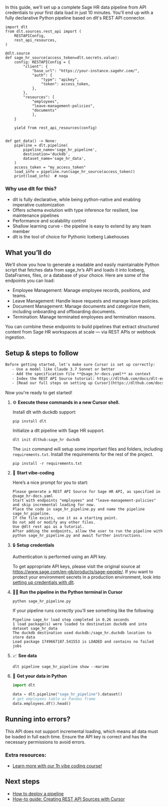 In this guide, we'll set up a complete Sage HR data pipeline from API credentials to your first data load in just 10 minutes. You'll end up with a fully declarative Python pipeline based on dlt's REST API connector.

```python-outcome
import dlt
from dlt.sources.rest_api import (
    RESTAPIConfig,
    rest_api_resources,
)

@dlt.source
def sage_hr_source(access_token=dlt.secrets.value):
    config: RESTAPIConfig = {
        "client": {
            "base_url": "https://your-instance.sagehr.com/",
            "auth": {
                "type": "apikey",
                "token": access_token,
            },
        },
        "resources": [
            "employees",
            "leave-management-policies",
            "documents"
            ],
    }

    yield from rest_api_resources(config)


def get_data() -> None:
    pipeline = dlt.pipeline(
        pipeline_name='sage_hr_pipeline',
        destination='duckdb',
        dataset_name='sage_hr_data', 
    )
    access_token = "my_access_token"
    load_info = pipeline.run(sage_hr_source(access_token))
    print(load_info)  # noqa
```

### Why use dlt for this?

- dlt is fully declarative, while being python-native and enabling imperative customization
- Offers schema evolution with type inference for resilient, low maintenance pipelines
- Performance and scalability control
- Shallow learning curve - the pipeline is easy to extend by any team member
- dlt is the tool of choice for Pythonic Iceberg Lakehouses

## What you’ll do

We’ll show you how to generate a readable and easily maintainable Python script that fetches data from sage_hr’s API and loads it into Iceberg, DataFrames, files, or a database of your choice. Here are some of the endpoints you can load:

- Employee Management: Manage employee records, positions, and teams.
- Leave Management: Handle leave requests and manage leave policies.
- Document Management: Manage documents and categorize them, including onboarding and offboarding documents.
- Termination: Manage terminated employees and termination reasons.

You can combine these endpoints to build pipelines that extract structured content from Sage HR workspaces at scale — via REST APIs or webhook ingestion.

## Setup & steps to follow

```default
Before getting started, let's make sure Cursor is set up correctly:
   - Use a model like Claude 3.7 Sonnet or better
   - Add the specification file **@sage_hr-docs.yaml** as context
   - Index the REST API Source tutorial: https://dlthub.com/docs/dlt-ecosystem/verified-sources/rest_api/ and add it to context as **@dlt rest api**
   - [Read our full steps on setting up Cursor](https://dlthub.com/docs/dlt-ecosystem/llm-tooling/cursor-restapi#23-configuring-cursor-with-documentation)
```

Now you're ready to get started! 

1. ⚙️ **Execute these commands in a new Cursor shell.**
    
    Install dlt with duckdb support:
    ```shell
    pip install dlt
    ```

    Initialize a dlt pipeline with Sage HR support.
    ```shell
    dlt init dlthub:sage_hr duckdb
    ```

    The `init` command will setup some important files and folders, including `requirements.txt`. Install the requirements for the rest of the project.
    ```shell
    pip install -r requirements.txt
    ```
    
2. 🤠 **Start vibe-coding**
    
    Here’s a nice prompt for you to start: 
    
    ```prompt
    Please generate a REST API Source for Sage HR API, as specified in @sage_hr-docs.yaml 
    Start with endpoints "employees" and "leave-management-policies" and skip incremental loading for now. 
    Place the code in sage_hr_pipeline.py and name the pipeline sage_hr_pipeline. 
    If the file exists, use it as a starting point. 
    Do not add or modify any other files. 
    Use @dlt rest api as a tutorial. 
    After adding the endpoints, allow the user to run the pipeline with python sage_hr_pipeline.py and await further instructions.
    ```

    
3. 🔒 **Setup credentials** 
    
    Authentication is performed using an API key.
    
    To get appropriate API keys, please visit the original source at https://www.sage.com/en-gb/products/sage-people/.
    If you want to protect your environment secrets in a production environment, look into [setting up credentials with dlt](https://dlthub.com/docs/walkthroughs/add_credentials).
    
4. 🏃‍♀️ **Run the pipeline in the Python terminal in Cursor**
    
    ```shell
    python sage_hr_pipeline.py
    ```
    
    If your pipeline runs correctly you’ll see something like the following:
    
    ```shell
    Pipeline sage_hr load step completed in 0.26 seconds
    1 load package(s) were loaded to destination duckdb and into dataset sage_hr_data
    The duckdb destination used duckdb:/sage_hr.duckdb location to store data
    Load package 1749667187.541553 is LOADED and contains no failed jobs
    ```
    
5. 📈 **See data**
    
    ```shell
    dlt pipeline sage_hr_pipeline show --marimo
    ```
    
6. 🐍 **Get your data in Python**
    
    ```python
    import dlt

   data = dlt.pipeline("sage_hr_pipeline").dataset()
   # get employees table as Pandas frame
   data.employees.df().head()
    ```

## Running into errors?

This API does not support incremental loading, which means all data must be loaded in full each time. Ensure the API key is correct and has the necessary permissions to avoid errors.

### Extra resources:

- [Learn more with our 1h vibe coding course!](https://www.youtube.com/watch?v=GGid70rnJuM)

## Next steps

- [How to deploy a pipeline](https://dlthub.com/docs/walkthroughs/deploy-a-pipeline)
- [How-to guide: Creating REST API Sources with Cursor](https://dlthub.com/docs/dlt-ecosystem/llm-tooling/cursor-restapi)